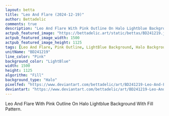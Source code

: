 ```yaml
---
layout: betta
title: "Leo And Flare (2024-12-19)"
author: Bettadelic
comments: true
description: "Leo And Flare With Pink Outline On Halo Lightblue Background With Fill Pattern."
actpub_featured_image: "https://bettadelic.art/static/bettas/BD241219.jpg"
actpub_featured_image_width: 1500
actpub_featured_image_height: 1125
tags: [Leo And Flare, Pink Outline, LightBlue Background, Halo Background Pattern, Fill Pattern, December 2024]
unitName: "BD241219"
line_color: "Pink"
background_color: "LightBlue"
width: 1500
height: 1125
algorithm: "Fill"
background_type: "Halo"
pixelfed: "https://www.deviantart.com/bettadelic/art/BD241219-Leo-And-Flare-2024-12-19-1136015046"
deviantart: "https://www.deviantart.com/bettadelic/art/BD241219-Leo-And-Flare-2024-12-19-1136015046"
---
```


Leo And Flare With Pink Outline On Halo Lightblue Background With Fill Pattern.
